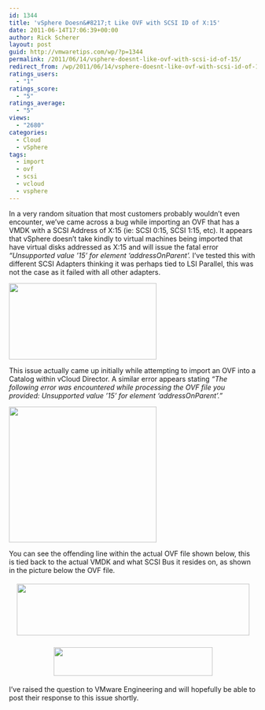 ```yaml
---
id: 1344
title: 'vSphere Doesn&#8217;t Like OVF with SCSI ID of X:15'
date: 2011-06-14T17:06:39+00:00
author: Rick Scherer
layout: post
guid: http://vmwaretips.com/wp/?p=1344
permalink: /2011/06/14/vsphere-doesnt-like-ovf-with-scsi-id-of-15/
redirect_from: /wp/2011/06/14/vsphere-doesnt-like-ovf-with-scsi-id-of-15/
ratings_users:
  - "1"
ratings_score:
  - "5"
ratings_average:
  - "5"
views:
  - "2680"
categories:
  - Cloud
  - vSphere
tags:
  - import
  - ovf
  - scsi
  - vcloud
  - vsphere
---
```

In a very random situation that most customers probably wouldn&#8217;t even encounter, we&#8217;ve came across a bug while importing an OVF that has a VMDK with a SCSI Address of X:15 (ie: SCSI 0:15, SCSI 1:15, etc). It appears that vSphere doesn&#8217;t take kindly to virtual machines being imported that have virtual disks addressed as X:15 and will issue the fatal error _&#8220;Unsupported value &#8217;15&#8217; for element &#8216;addressOnParent&#8217;._ I&#8217;ve tested this with different SCSI Adapters thinking it was perhaps tied to LSI Parallel, this was not the case as it failed with all other adapters.

<a rel="attachment wp-att-1347" href="http://vmwaretips.com/wp/wp-content/uploads/2011/06/capture2.png"><img class="aligncenter size-medium wp-image-1347" title="ovf-error-vsphere" src="http://vmwaretips.com/wp/wp-content/uploads/2011/06/capture2-300x155.png" alt="" width="300" height="155" srcset="http://vmwaretips.com/wp/wp-content/uploads/2011/06/capture2-300x155.png 300w, http://vmwaretips.com/wp/wp-content/uploads/2011/06/capture2.png 456w" sizes="(max-width: 300px) 100vw, 300px" /></a>

This issue actually came up initially while attempting to import an OVF into a Catalog within vCloud Director. A similar error appears stating _&#8220;The following error was encountered while processing the OVF file you provided: Unsupported value &#8217;15&#8217; for element &#8216;addressOnParent&#8217;.&#8221;_ 

<a rel="attachment wp-att-1348" href="http://vmwaretips.com/wp/wp-content/uploads/2011/06/capture1.png"><img class="aligncenter size-medium wp-image-1348" title="ovf-scsi-vcd" src="http://vmwaretips.com/wp/wp-content/uploads/2011/06/capture1-300x276.png" alt="" width="300" height="276" srcset="http://vmwaretips.com/wp/wp-content/uploads/2011/06/capture1-300x276.png 300w, http://vmwaretips.com/wp/wp-content/uploads/2011/06/capture1.png 572w" sizes="(max-width: 300px) 100vw, 300px" /></a>

You can see the offending line within the actual OVF file shown below, this is tied back to the actual VMDK and what SCSI Bus it resides on, as shown in the picture below the OVF file.

<p style="text-align: center;">
  <a rel="attachment wp-att-1345" href="http://vmwaretips.com/wp/wp-content/uploads/2011/06/capture.png"><img class="size-full wp-image-1345 aligncenter" style="margin-top: 5px; margin-bottom: 5px;" title="ovf-file-scsi15" src="http://vmwaretips.com/wp/wp-content/uploads/2011/06/capture.png" alt="" width="473" height="105" srcset="http://vmwaretips.com/wp/wp-content/uploads/2011/06/capture.png 473w, http://vmwaretips.com/wp/wp-content/uploads/2011/06/capture-300x66.png 300w" sizes="(max-width: 473px) 100vw, 473px" /></a>
</p>

<p style="text-align: center;">
  <a rel="attachment wp-att-1346" href="http://vmwaretips.com/wp/wp-content/uploads/2011/06/capture3.png"><img class="size-full wp-image-1346 aligncenter" style="margin-top: 5px; margin-bottom: 5px;" title="ovf-fail-vmdk-scsi" src="http://vmwaretips.com/wp/wp-content/uploads/2011/06/capture3.png" alt="" width="323" height="58" srcset="http://vmwaretips.com/wp/wp-content/uploads/2011/06/capture3.png 323w, http://vmwaretips.com/wp/wp-content/uploads/2011/06/capture3-300x53.png 300w" sizes="(max-width: 323px) 100vw, 323px" /></a>
</p>

<p style="text-align: left;">
  I&#8217;ve raised the question to VMware Engineering and will hopefully be able to post their response to this issue shortly.
</p>